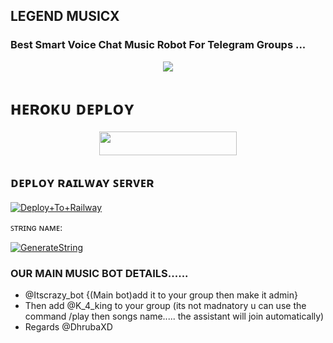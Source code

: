 ## LEGEND MUSICX

### Best Smart Voice Chat Music Robot For Telegram Groups ...


<p align="center"><a href="https://t.me/DhrubaXD"><img src="https://telegra.ph/file/8c3abf591121615cdef42.jpg"></a></p>


# ʜᴇʀoᴋᴜ ᴅᴇᴘʟᴏʏ
<p align="center"><a href="https://heroku.com/deploy?template=https://github.com/LEGENDARY-OS/AIMusicX"> <img src="https://img.shields.io/badge/Deploy%20To%20Heroku-grey?style=for-the-badge&logo=heroku" width="220" height="38.45"/></a></p>

## ᴅᴇᴘʟᴏʏ ʀᴀɪʟᴡᴀʏ ꜱᴇʀᴠᴇʀ </h4>

[![Deploy+To+Railway](https://railway.app/button.svg)](https://railway.app/new/template?template=https://github.com/LEGENDARY-OS/AIMusicX&envs=SESSION_NAME,BOT_TOKEN,BOT_NAME,API_ID,API_HASH,SUDO_USERS,DURATION_LIMIT)


ꜱᴛʀɪɴɢ ɴᴀᴍᴇ:

[![GenerateString](https://img.shields.io/badge/repl.it-generateString-brown)](https://replit.com/@HEXOROP/eSportMusic)



### OUR MAIN MUSIC BOT DETAILS......
- @Itscrazy_bot {(Main bot)add it to your group then make it admin}
- Then add @K_4_king to your group (its not madnatory u can use the command /play then songs name..... the assistant will join automatically)
- Regards @DhrubaXD
